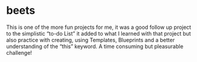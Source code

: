 # beets
This is one of the more fun projects for me, it was a good follow up project to the simplistic “to-do List” it added to what I learned with that project but also practice with creating, using Templates, Blueprints and a better understanding of the “this” keyword. A time consuming but pleasurable challenge!
